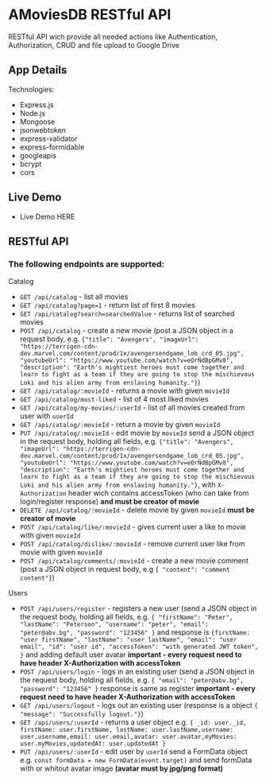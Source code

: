 # AMoviesDB RESTful API

RESTful API wich provide all needed actions like Authentication, Authorization, CRUD and file upload to Google Drive

## App Details

Technologies:

-   Express.js
-   Node.js
-   Mongoose
-   jsonwebtoken
-   express-validator
-   express-formidable
-   googleapis
-   bcrypt
-   cors

## Live Demo

-   Live Demo HERE

## RESTful API

### The following endpoints are supported:

Catalog

-   `GET /api/catalog` - list all movies
-   `GET /api/catalog?page=1` - return list of first 8 movies
-   `GET /api/catalog?search=searchedValue` - returns list of searched movies
-   `POST /api/catalog` - create a new movie (post a JSON object in a request body, e.g. `{"title": "Avengers", "imageUrl": "https://terrigen-cdn-dev.marvel.com/content/prod/1x/avengersendgame_lob_crd_05.jpg", "youtubeUrl": "https://www.youtube.com/watch?v=eOrNdBpGMv8", "description": "Earth's mightiest heroes must come together and learn to fight as a team if they are going to stop the mischievous Loki and his alien army from enslaving humanity."}`)
-   `GET /api/catalog/:movieId` - returns a movie with given `movieId`
-   `GET /api/catalog/most-liked` - list of 4 most liked movies
-   `GET /api/catalog/my-movies/:userId` - list of all movies created from user with `userId`
-   `GET /api/catalog/:movieId` - return a movie by given `movieId`
-   `PUT /api/catalog/:movieId` - edit movie by `movieId` send a JSON object in the request body, holding all fields, e.g. `{"title": "Avengers", "imageUrl": "https://terrigen-cdn-dev.marvel.com/content/prod/1x/avengersendgame_lob_crd_05.jpg", "youtubeUrl": "https://www.youtube.com/watch?v=eOrNdBpGMv8", "description": "Earth's mightiest heroes must come together and learn to fight as a team if they are going to stop the mischievous Loki and his alien army from enslaving humanity."}`, with `X-Authorization` header wich contains accessToken (who can take from login/register response) **and must be creator of movie**
-   `DELETE /api/catalog/:movieId` - delete movie by given `movieId` **must be creator of movie**
-   `POST /api/catalog/like/:movieId` - gives current user a like to movie with given `movieId`
-   `POST /api/catalog/dislike/:movieId` - remove current user like from movie with given `movieId`
-   `POST /api/catalog/comments/:movieId` - create a new movie comment (post a JSON object in request body, e.g `{ "content": "comment content"}`)

Users

-   `POST /api/users/register` - registers a new user (send a JSON object in the request body, holding all fields, e.g. `{ "firstName": "Peter", "lastName": "Peterson", "username": "peter", "email": "peter@abv.bg", "password": "123456" }` and response is `{firstName: "user firstName", "lastName": "user lastName", "email": "user email", "id": "user id", "accessToken": "with generated JWT token", }` and adding default user avatar **important - every request need to have header X-Authorization with accessToken**
-   `POST /api/users/login` - logs in an existing user (send a JSON object in the request body, holding all fields, e.g. `{ "email": "peter@abv.bg", "password": "123456" }` response is same as register **important - every request need to have header X-Authorization with accessToken**
-   `GET /api/users/logout` - logs out an existing user (response is a object `{ "message": "Successfully logout."}`)
-   `GET /api/users/:userId` - returns a user object e.g. `{ _id: user._id, firstName: user.firstName, lastName: user.lastName,username: user.username,email: user.email,avatar: user.avatar,myMovies: user.myMovies,updatedAt: user.updatedAt }`
-   `PUT /api/users/:userId` - edit user by `userId` send a FormData object e.g. `const formData = new FormData(event.target)` and send formData with or whitout avatar image **(avatar must by jpg/png format)**
